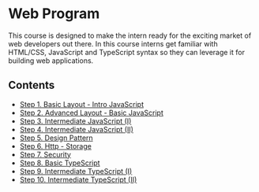 # Web Program <!-- omit in toc -->

This course is designed to make the intern ready for the exciting market of web developers out there. In this course interns get familiar with HTML/CSS, JavaScript and TypeScript syntax so they can leverage it for building web applications.

## Contents <!-- omit in toc -->
- [Step 1. Basic Layout - Intro JavaScript](https://github.com/cs-internship/cs-internship-spec/blob/master/courses/web/01-BasicLayout-IntroJS.md)
- [Step 2. Advanced Layout - Basic JavaScript ](https://github.com/cs-internship/cs-internship-spec/blob/master/courses/web/02-AdvancedLayout-BasicJS.md)
- [Step 3. Intermediate JavaScript (I)](https://github.com/cs-internship/cs-internship-spec/blob/master/courses/web/03-intermediateJS(I).md)
- [Step 4. Intermediate JavaScript (II)](https://github.com/cs-internship/cs-internship-spec/blob/master/courses/web/04-intermediateJS(II).md)
- [Step 5. Design Pattern](https://github.com/cs-internship/cs-internship-spec/blob/master/courses/web/05-DesignPattern.md)
- [Step 6. Http - Storage](https://github.com/cs-internship/cs-internship-spec/blob/master/courses/web/06-http-storage.md)
- [Step 7. Security](https://github.com/cs-internship/cs-internship-spec/blob/master/courses/web/07-Security.md)
- [Step 8. Basic TypeScript](https://github.com/cs-internship/cs-internship-spec/blob/master/courses/web/08-BasicTS.md)
- [Step 9. Intermediate TypeScript (I)](https://github.com/cs-internship/cs-internship-spec/blob/master/courses/web/09-IntermediateTS(I).md)
- [Step 10. Intermediate TypeScript (II)](https://github.com/cs-internship/cs-internship-spec/blob/master/courses/web/10-IntermediateTS(II).md)
